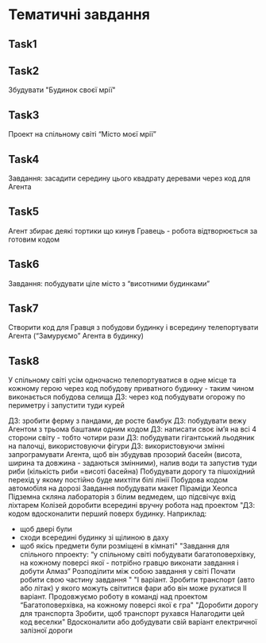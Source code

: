 # Тематичні завдання 

## Task1
## Task2
Збудувати "Будинок своєї мрії"
## Task3
Проект на спільному світі “Місто моєї мрії”
## Task4
Завдання: засадити середину цього квадрату деревами через код для Агента
## Task5
Агент збирає деякі тортики що кинув Гравець - робота відтворюється за готовим кодом
## Task6
Завдання: побудувати ціле місто з “висотними будинками”
## Task7
Створити код для Гравця з побудови будинку і всередину телепортувати Агента (“Замуруємо” Агента в будинку)
## Task8
У спільному світі усім одночасно телепортуватися в одне місце та кожному герою через код побудову приватного будинку - таким чином виконається побудова селища
ДЗ: через код побудувати огорожу по периметру і запустити туди курей

ДЗ: зробити ферму з пандами, де росте бамбук
ДЗ: побудувати вежу Агентом з трьома баштами одним кодом
ДЗ: написати своє ім’я на всі 4 сторони світу - тобто чотири рази
ДЗ: побудувати гігантський льодяник на палочці, використовуючи фігури
ДЗ: використовуючи змінні запрограмувати Агента, щоб він збудував прозорий басейн (висота, ширина та довжина - задаються змінними), налив води  та запустив туди риби (кількість риби =висоті басейна)
Побудувати дорогу та пішохідний перехід у якому постійно буде михтіти білі лінії
Побудова кодом автомобіля на дорозі
Завдання побудувати макет Піраміди Хеопса
Підземна скляна лабораторія з білим ведмедем, що підсвічує вхід ліхтарем
Колізей доробити всередині вручну
робота над проектом
"ДЗ: кодом вдосконалити перший поверх будинку.
Наприклад:
- щоб двері були
- сходи всередині будинку зі щілиною в даху
- щоб якісь предмети були розміщені в кімнаті"
"Завдання для спільного ппроекту: “у спільному світі побудувати багатоповерхівку, на кожному поверсі якої - потрібно гравцю виконати завдання і добути Алмаз”
Розподілити між собою завдання у світі
Почати робити свою частину завдання
"
"І варіант. Зробити транспорт (авто або літак) у якого можуть світитися фари або він може рухатися
ІІ варіант. Продовжуємо роботу в команді над проектом “Багатоповерхівка, на кожному поверсі якої є гра"
"Доробити дорогу для транспорта
Зробити, щоб транспорт рухався
Налагодити цей код веселки"
Вдосконалити або добудувати свій варіант електричної залізної дороги